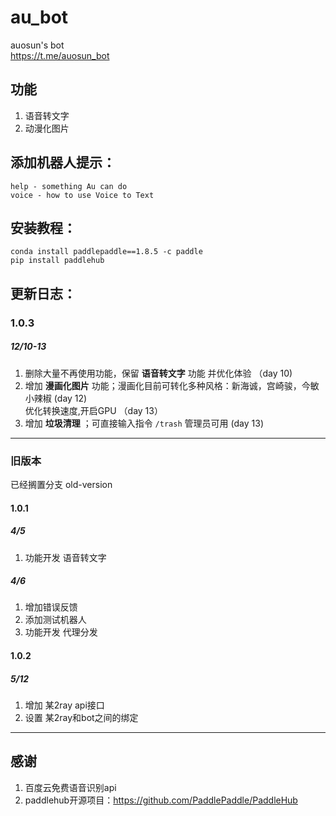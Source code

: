 # au_bot
auosun's bot  
https://t.me/auosun_bot
## 功能
1. 语音转文字
2. 动漫化图片

## 添加机器人提示：
```BotFather
help - something Au can do 
voice - how to use Voice to Text
```

## 安装教程：
```
conda install paddlepaddle==1.8.5 -c paddle
pip install paddlehub
```

## 更新日志：
### 1.0.3
##### 12/10-13
1. 删除大量不再使用功能，保留 **语音转文字** 功能 并优化体验 （day 10)
2. 增加 **漫画化图片** 功能；漫画化目前可转化多种风格：新海诚，宫崎骏，今敏小辣椒 (day 12)  
   优化转换速度,开启GPU （day 13）
3. 增加 **垃圾清理** ；可直接输入指令 `/trash` 管理员可用 (day 13)

----
### 旧版本
已经搁置分支 old-version
#### 1.0.1 
##### 4/5  
1. 功能开发 语音转文字   
##### 4/6  
1. 增加错误反馈   
2. 添加测试机器人 
3. 功能开发 代理分发

#### 1.0.2
##### 5/12
1. 增加 某2ray api接口
2. 设置 某2ray和bot之间的绑定
----
## 感谢
1. 百度云免费语音识别api
2. paddlehub开源项目：https://github.com/PaddlePaddle/PaddleHub

